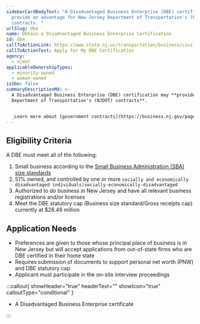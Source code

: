 ```yaml
---
sidebarCardBodyText: "A Disadvantaged Business Enterprise (DBE) certification may
  provide an advantage for New Jersey Department of Transportation's (NJDOT)
  contracts. "
urlSlug: dbe
name: Obtain a Disadvantaged Business Enterprise Certification
id: dbe
callToActionLink: https://www.state.nj.us/transportation/business/civilrights/dbe.shtm#policy
callToActionText: Apply for My DBE Certification
agency:
  - njdot
applicableOwnershipTypes:
  - minority-owned
  - woman-owned
isSbe: false
summaryDescriptionMd: >-
  A Disadvantaged Business Enterprise (DBE) certification may **provide an advantage for the New Jersey
  Department of Transportation's (NJDOT) contracts**.


  _Learn more about [government contracts](https://business.nj.gov/pages/government-contracting)._
---
```


## Eligibility Criteria

A DBE must meet all of the following:

1. Small business according to the [Small Business Administration (SBA) size standards](https://www.sba.gov/size-standards/index.html)
2. 51% owned, and controlled by one or more `socially and economically disadvantaged individuals|socially-economically-disadvantaged`
3. Authorized to do business in New Jersey and have all relevant business registrations and/or licenses
4. Meet the DBE statutory cap (Business size standard/Gross receipts cap) currently at $28.48 million

## Application Needs

- Preferences are given to those whose principal place of business is in New Jersey but will accept applications from out-of-state firms who are DBE certified in their home state
- Requires submission of documents to support personal net worth (PNW) and DBE statutory cap
- Applicant must participate in the on-site interview proceedings

:::callout{ showHeader="true" headerText="" showIcon="true" calloutType="conditional" }

- A Disadvantaged Business Enterprise certificate

:::

